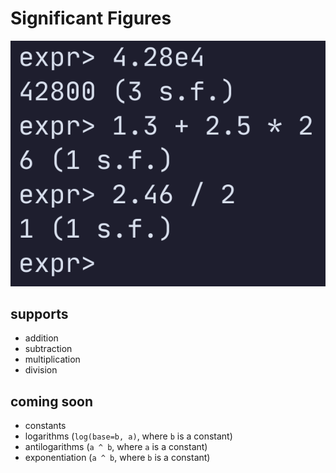 # Significant Figures

![demo with some operations](./assets/demo.png)

## supports

* addition
* subtraction
* multiplication
* division

## coming soon

* constants
* logarithms (`log(base=b, a)`, where `b` is a constant)
* antilogarithms (`a ^ b`, where `a` is a constant)
* exponentiation (`a ^ b`, where `b` is a constant)
